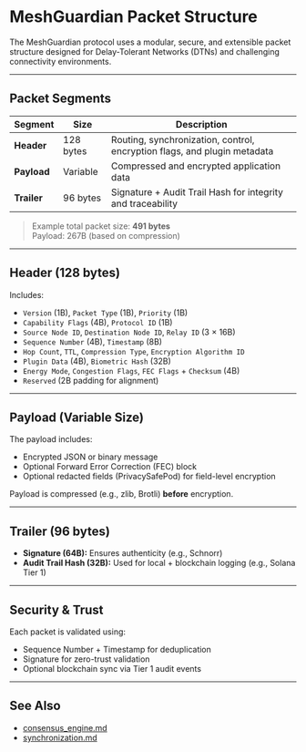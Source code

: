 
# MeshGuardian Packet Structure

The MeshGuardian protocol uses a modular, secure, and extensible packet structure designed for Delay-Tolerant Networks (DTNs) and challenging connectivity environments.

---

## Packet Segments

| Segment   | Size         | Description |
|-----------|--------------|-------------|
| **Header**    | 128 bytes    | Routing, synchronization, control, encryption flags, and plugin metadata |
| **Payload**   | Variable     | Compressed and encrypted application data |
| **Trailer**   | 96 bytes     | Signature + Audit Trail Hash for integrity and traceability |

> Example total packet size: **491 bytes**  
> Payload: 267B (based on compression)

---

## Header (128 bytes)

Includes:
- `Version` (1B), `Packet Type` (1B), `Priority` (1B)
- `Capability Flags` (4B), `Protocol ID` (1B)
- `Source Node ID`, `Destination Node ID`, `Relay ID` (3 × 16B)
- `Sequence Number` (4B), `Timestamp` (8B)
- `Hop Count`, `TTL`, `Compression Type`, `Encryption Algorithm ID`
- `Plugin Data` (4B), `Biometric Hash` (32B)
- `Energy Mode`, `Congestion Flags`, `FEC Flags` + `Checksum` (4B)
- `Reserved` (2B padding for alignment)

---

## Payload (Variable Size)

The payload includes:
- Encrypted JSON or binary message
- Optional Forward Error Correction (FEC) block
- Optional redacted fields (PrivacySafePod) for field-level encryption

Payload is compressed (e.g., zlib, Brotli) **before** encryption.

---

## Trailer (96 bytes)

- **Signature (64B):** Ensures authenticity (e.g., Schnorr)
- **Audit Trail Hash (32B):** Used for local + blockchain logging (e.g., Solana Tier 1)

---

## Security & Trust

Each packet is validated using:
- Sequence Number + Timestamp for deduplication
- Signature for zero-trust validation
- Optional blockchain sync via Tier 1 audit events

---

## See Also

- [consensus_engine.md](./consensus_engine.md)
- [synchronization.md](./synchronization.md)
